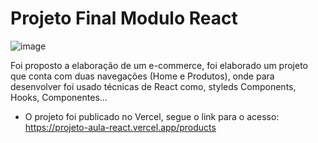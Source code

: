 # Projeto Final Modulo React

![image](https://user-images.githubusercontent.com/97961576/171617998-6388edf9-be21-4fab-82bb-53d7825fab07.png)

Foi proposto a elaboração de um e-commerce, foi elaborado um projeto que conta com duas navegações (Home e Produtos), 
onde para desenvolver foi usado técnicas de React como, styleds Components, Hooks, Componentes...

* O projeto foi publicado no Vercel, segue o link para o acesso: https://projeto-aula-react.vercel.app/products
